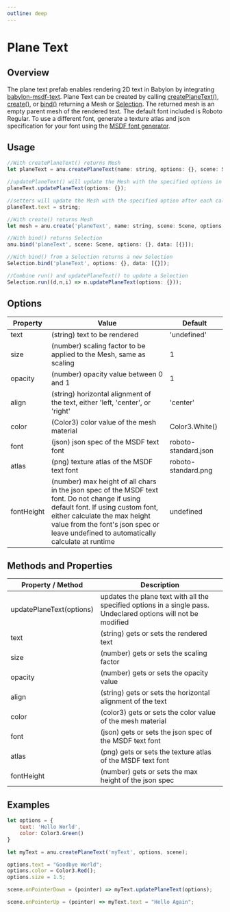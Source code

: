 ```yaml
---
outline: deep
---
```


<script setup>
import { text } from '../../anu-examples/text.js'
//import singleView  from '../../vue_components/singleView.vue'
</script>

# Plane Text

## Overview

The plane text prefab enables rendering 2D text in Babylon by integrating [babylon-msdf-text](https://github.com/bhushan6/babylon-msdf-text). 
Plane Text can be created by calling [createPlaneText()](/api/modules.html#createplanetext), [create()](/api/modules.html#create), or [bind()](/api/modules.html#bind) returning a Mesh or [Selection](/api/classes/Selection.html). The returned mesh is an empty parent mesh of the rendered text. The default font included is Roboto Regular. To use a different font, generate a texture atlas and json specification for your font using the [MSDF font generator](https://msdf-bmfont.donmccurdy.com/).

## Usage

``` js
//With createPlaneText() returns Mesh
let planeText = anu.createPlaneText(name: string, options: {}, scene: Scene);

//updatePlaneText() will update the Mesh with the specified options in a single pass
planeText.updatePlaneText(options: {});

//setters will update the Mesh with the specified option after each call
planeText.text = string;

//With create() returns Mesh
let mesh = anu.create('planeText', name: string, scene: Scene, options: {}, data: {});

//With bind() returns Selection
anu.bind('planeText', scene: Scene, options: {}, data: [{}]);

//With bind() from a Selection returns a new Selection
Selection.bind('planeText', options: {}, data: [{}]);

//Combine run() and updatePlaneText() to update a Selection
Selection.run((d,n,i) => n.updatePlaneText(options: {}));
```

## Options

| Property       |      Value      |  Default |
| ------------- | ------------- | ------------- |
|   text   | (string) text to be rendered | 'undefined' |
| size     |   (number) scaling factor to be applied to the Mesh, same as scaling    |   1 |
| opacity |   (number) opacity value between 0 and 1   |    1 |
| align |    (string) horizontal alignment of the text, either 'left, 'center', or 'right'    |    'center'    |
| color |   (Color3) color value of the mesh material   |    Color3.White() |
| font |   (json) json spec of the MSDF text font    |    roboto-standard.json |
| atlas |   (png) texture atlas of the MSDF text font   |    roboto-standard.png |
| fontHeight    |   (number) max height of all chars in the json spec of the MSDF text font. Do not change if using default font. If using custom font, either calculate the max height value from the font's json spec or leave undefined to automatically calculate at runtime |   undefined   |

## Methods and Properties 


| Property / Method      |      Description     |  
| ------------- | ------------- | 
|   updatePlaneText(options)  |  updates the plane text with all the specified options in a single pass. Undeclared options will not be modified  |
|   text  |  (string) gets or sets the rendered text  |
|   size  |  (number) gets or sets the scaling factor  |
|   opacity  |  (number) gets or sets the opacity value  |
|   align  |  (string) gets or sets the horizontal alignment of the text  |
|   color  |  (color3) gets or sets the color value of the mesh material  |
|   font  |  (json) gets or sets the json spec of the MSDF text font |
|   atlas  |  (png) gets or sets the texture atlas of the MSDF text font |
|   fontHeight  |  (number) gets or sets the max height of the json spec |

## Examples

``` js
let options = {
    text: 'Hello World',
    color: Color3.Green()
}

let myText = anu.createPlaneText('myText', options, scene);

options.text = "Goodbye World";
options.color = Color3.Red();
options.size = 1.5;

scene.onPointerDown = (pointer) => myText.updatePlaneText(options);

scene.onPointerUp = (pointer) => myText.text = "Hello Again";
```

<singleView :scene="text" />


